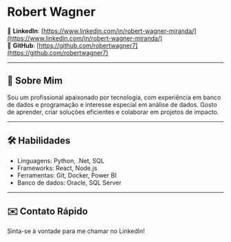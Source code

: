 # Robert Wagner

  
💼 **LinkedIn**: [https://www.linkedin.com/in/robert-wagner-miranda/](https://www.linkedin.com/in/robert-wagner-miranda/)  
📁 **GitHub**: [https://github.com/robertwagner7](https://github.com/robertwagner7)  


---

## 🧠 Sobre Mim

Sou um profissional apaixonado por tecnologia, com experiência em banco de dados e programação e interesse especial em análise de dados. Gosto de aprender, criar soluções eficientes e colaborar em projetos de impacto.

---

## 🛠️ Habilidades

- Linguagens: Python, .Net, SQL
- Frameworks: React, Node.js
- Ferramentas: Git, Docker, Power BI
- Banco de dados: Oracle, SQL Server

---


## ✉️ Contato Rápido

Sinta-se à vontade para me chamar no LinkedIn!